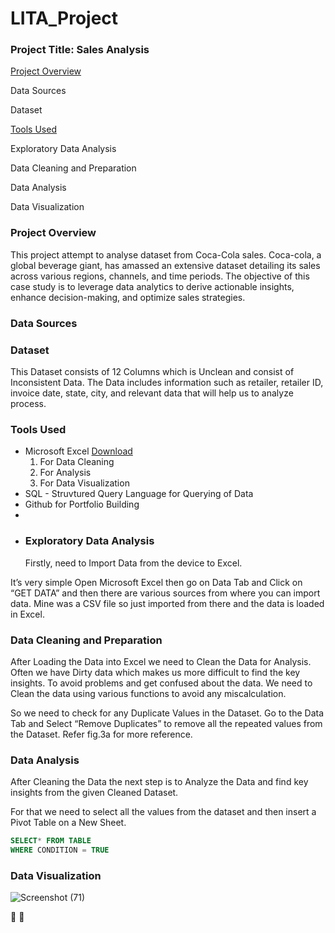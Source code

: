 # LITA_Project
### Project Title: Sales Analysis

[Project Overview](#project.overview)

Data Sources

Dataset

[Tools Used](#tools.used)

Exploratory Data Analysis

Data Cleaning and Preparation

Data Analysis

Data Visualization







### Project Overview
This project attempt to analyse dataset from Coca-Cola sales. Coca-cola, a global beverage giant, has amassed an extensive dataset detailing its sales across various regions, channels, and time periods. The objective of this case study is to leverage data analytics to derive actionable insights, enhance decision-making, and optimize sales strategies.





### Data Sources


### Dataset
This Dataset consists of 12 Columns which is Unclean and consist of Inconsistent Data. The Data includes information such as retailer, retailer ID, invoice date, state, city, and relevant data that will help us to analyze process.


### Tools Used
- Microsoft Excel [Download](http://www.microsoft.com)
  1. For Data Cleaning
  2. For Analysis
  3. For Data Visualization
- SQL - Struvtured Query Language for Querying of Data
- Github for Portfolio Building
- 
- ### Exploratory Data Analysis
  Firstly, need to Import Data from the device to Excel.

It’s very simple Open Microsoft Excel then go on Data Tab and Click on “GET DATA” and then there are various sources from where you can import data. Mine was a CSV file so just imported from there and the data is loaded in Excel.

  ### Data Cleaning and Preparation
  After Loading the Data into Excel we need to Clean the Data for Analysis. Often we have Dirty data which makes us more difficult to find the key insights. To avoid problems and get confused about the data. We need to Clean the data using various functions to avoid any miscalculation.

So we need to check for any Duplicate Values in the Dataset. Go to the Data Tab and Select “Remove Duplicates” to remove all the repeated values from the Dataset. Refer fig.3a for more reference.



  


  ### Data Analysis

  After Cleaning the Data the next step is to Analyze the Data and find key insights from the given Cleaned Dataset.

For that we need to select all the values from the dataset and then insert a Pivot Table on a New Sheet. 



  ```SQL
  SELECT* FROM TABLE
  WHERE CONDITION = TRUE
  ```

  ### Data Visualization
 
![Screenshot (71)](https://github.com/user-attachments/assets/b87875db-1188-4fc3-8c9f-5bdcc9ac313b)

🥇
🧮

